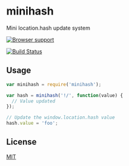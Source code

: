 # minihash

Mini location.hash update system

[![Browser support](https://ci.testling.com/bpierre/minihash.png)](https://ci.testling.com/bpierre/minihash)

[![Build Status](https://travis-ci.org/bpierre/minihash.png?branch=master)](https://travis-ci.org/bpierre/minihash)

## Usage

```js
var minihash = require('minihash');

var hash = minihash('!/', function(value) {
  // Value updated
});

// Update the window.location.hash value
hash.value = 'foo';
```

## License

[MIT](http://pierre.mit-license.org/)
